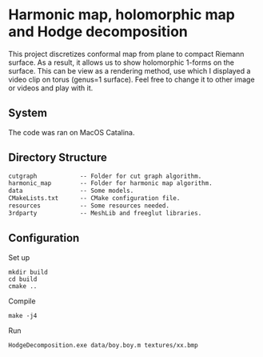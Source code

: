# Harmonic map, holomorphic map and Hodge decomposition
This project discretizes conformal map from plane to compact Riemann surface. As a result, it allows us to show holomorphic 1-forms on the surface. This can be view as a rendering method, use which I displayed a video clip on torus (genus=1 surface). Feel free to change it to other image or videos and play with it.

## System

The code was ran on MacOS Catalina. 

## Directory Structure

``` txt
cutgraph            -- Folder for cut graph algorithm.
harmonic_map        -- Folder for harmonic map algorithm. 
data                -- Some models.
CMakeLists.txt      -- CMake configuration file.
resources           -- Some resources needed.
3rdparty            -- MeshLib and freeglut libraries.
```

## Configuration
Set up
```
mkdir build
cd build
cmake ..
```

Compile
```
make -j4
```

Run
```
HodgeDecomposition.exe data/boy.boy.m textures/xx.bmp
```
